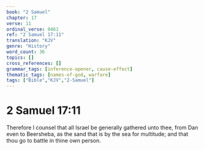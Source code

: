 ```yaml
---
book: "2 Samuel"
chapter: 17
verse: 11
ordinal_verse: 8461
ref: "2 Samuel 17:11"
translation: "KJV"
genre: "History"
word_count: 36
topics: []
cross_references: []
grammar_tags: [inference-opener, cause-effect]
thematic_tags: [names-of-god, warfare]
tags: ["Bible","KJV","2-Samuel"]
---
```


# 2 Samuel 17:11

Therefore I counsel that all Israel be generally gathered unto thee, from Dan even to Beersheba, as the sand that is by the sea for multitude; and that thou go to battle in thine own person.

